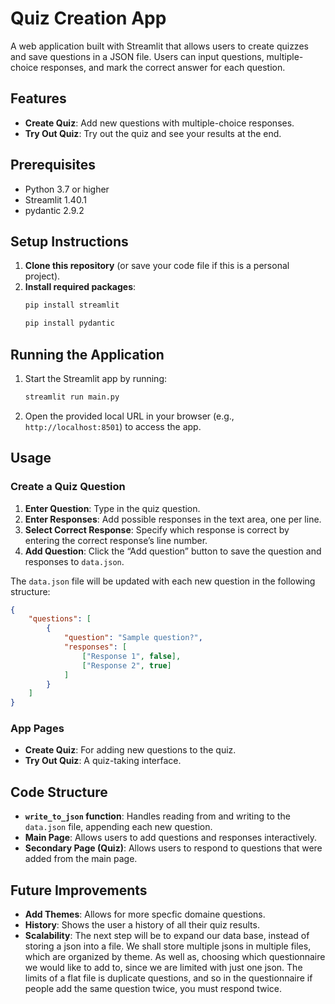 # Quiz Creation App

A web application built with Streamlit that allows users to create quizzes and save questions in a JSON file. Users can input questions, multiple-choice responses, and mark the correct answer for each question.

## Features

- **Create Quiz**: Add new questions with multiple-choice responses.
- **Try Out Quiz**: Try out the quiz and see your results at the end.

## Prerequisites
- Python 3.7 or higher
- Streamlit 1.40.1
- pydantic 2.9.2

## Setup Instructions

1. **Clone this repository** (or save your code file if this is a personal project).
2. **Install required packages**:
   ```bash
   pip install streamlit
   ```
   ```bash
   pip install pydantic
   ```
   
## Running the Application

1. Start the Streamlit app by running:
   ```bash
   streamlit run main.py
   ```
2. Open the provided local URL in your browser (e.g., `http://localhost:8501`) to access the app.

## Usage

### Create a Quiz Question

1. **Enter Question**: Type in the quiz question.
2. **Enter Responses**: Add possible responses in the text area, one per line.
3. **Select Correct Response**: Specify which response is correct by entering the correct response’s line number.
4. **Add Question**: Click the “Add question” button to save the question and responses to `data.json`.

The `data.json` file will be updated with each new question in the following structure:

```json
{
    "questions": [
        {
            "question": "Sample question?",
            "responses": [
                ["Response 1", false],
                ["Response 2", true]
            ]
        }
    ]
}
```

### App Pages

- **Create Quiz**: For adding new questions to the quiz.
- **Try Out Quiz**: A quiz-taking interface.

## Code Structure

- **`write_to_json` function**: Handles reading from and writing to the `data.json` file, appending each new question.
- **Main Page**: Allows users to add questions and responses interactively.
- **Secondary Page (Quiz)**: Allows users to respond to questions that were added from the main page.

## Future Improvements

- **Add Themes**: Allows for more specfic domaine questions.
- **History**: Shows the user a history of all their quiz results.
- **Scalability**: The next step will be to expand our data base, instead of storing a json into a file. We shall store multiple jsons in multiple files, which are organized by theme. As well as, choosing which questionnaire we would like to add to, since we are limited with just one json. The limits of a flat file is duplicate questions, and so in the questionnaire if people add the same question twice, you must respond twice.
